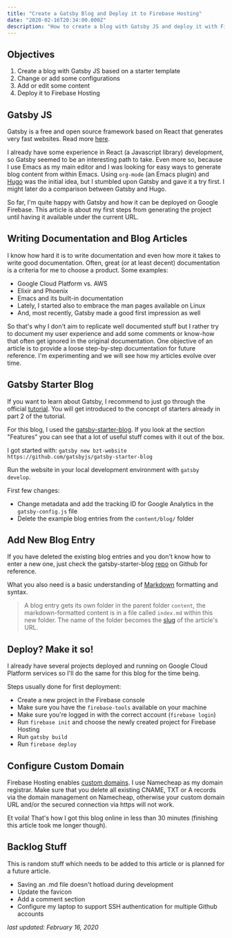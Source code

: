 ```yaml
---
title: "Create a Gatsby Blog and Deploy it to Firebase Hosting"
date: "2020-02-16T20:34:00.000Z"
description: "How to create a blog with Gatsby JS and deploy it with Firebase Hosting in 30 minutes"
---
```


Objectives
---
1. Create a blog with Gatsby JS based on a starter template
2. Change or add some configurations
3. Add or edit some content
4. Deploy it to Firebase Hosting

Gatsby JS
---
Gatsby is a free and open source framework based on React that generates very fast websites. Read more [here](https://www.gatsbyjs.org/docs/).

I already have some experience in React (a Javascript library) development, so Gatsby seemed to be an interesting path to take. Even more so, because I use Emacs as my main editor and I was looking for easy ways to generate blog content from within Emacs. Using `org-mode` (an Emacs plugin) and [Hugo](https://gohugo.io/) was the initial idea, but I stumbled upon Gatsby and gave it a try first. I might later do a comparison between Gatsby and Hugo.

So far, I'm quite happy with Gatsby and how it can be deployed on Google Firebase. This article is about my first steps from generating the project until having it available under the current URL.

Writing Documentation and Blog Articles
---
I know how hard it is to write documentation and even how more it takes to write good documentation. Often, great (or at least decent) documentation is a criteria for me to choose a product. Some examples:

* Google Cloud Platform vs. AWS
* Elixir and Phoenix
* Emacs and its built-in documentation
* Lately, I started also to embrace the man pages available on Linux
* And, most recently, Gatsby made a good first impression as well

So that's why I don't aim to replicate well documented stuff but I rather try to document my user experience and add some comments or know-how that often get ignored in the original documentation. One objective of an article is to provide a loose step-by-step documentation for future reference. I'm experimenting and we will see how my articles evolve over time.

Gatsby Starter Blog
---
If you want to learn about Gatsby, I recommend to just go through the official [tutorial](https://www.gatsbyjs.org/tutorial/). You will get introduced to the concept of starters already in part 2 of the tutorial.

For this blog, I used the [gatsby-starter-blog](https://www.gatsbyjs.org/starters/gatsbyjs/gatsby-starter-blog/). If you look at the section "Features" you can see that a lot of useful stuff comes with it out of the box.

I got started with: `gatsby new bzt-website https://github.com/gatsbyjs/gatsby-starter-blog`

Run the website in your local development environment with `gatsby develop`.

First few changes:
* Change metadata and add the tracking ID for Google Analytics in the `gatsby-config.js` file
* Delete the example blog entries from the `content/blog/` folder

Add New Blog Entry
---
If you have deleted the existing blog entries and you don't know how to enter a new one, just check the gatsby-starter-blog [repo](https://github.com/gatsbyjs/gatsby-starter-blog) on Github for reference.

What you also need is a basic understanding of [Markdown](https://www.markdownguide.org/basic-syntax/) formatting and syntax.

> A blog entry gets its own folder in the parent folder `content`, the markdown-formatted content is in a file called `index.md` within this new folder. The name of the folder becomes the [slug](https://en.wikipedia.org/wiki/Clean_URL#Slug) of the article's URL.

Deploy? Make it so!
---
I already have several projects deployed and running on Google Cloud Platform services so I'll do the same for this blog for the time being.

Steps usually done for first deployment:
* Create a new project in the Firebase console
* Make sure you have the `firebase-tools` available on your machine
* Make sure you're logged in with the correct account (`firebase login`)
* Run `firebase init` and choose the newly created project for Firebase Hosting
* Run `gatsby build`
* Run `firebase deploy`

Configure Custom Domain
---
Firebase Hosting enables [custom domains](https://firebase.google.com/docs/hosting/custom-domain). I use Namecheap as my domain registrar. Make sure that you delete all existing CNAME, TXT or A records via the domain management on Namecheap, otherwise your custom domain URL and/or the secured connection via https will not work.

Et voila! That's how I got this blog online in less than 30 minutes (finishing this article took me longer though).


Backlog Stuff
---
This is random stuff which needs to be added to this article or is planned for a future article.

* Saving an .md file doesn't hotload during development
* Update the favicon
* Add a comment section
* Configure my laptop to support SSH authentication for multiple Github accounts

_last updated: February 16, 2020_
